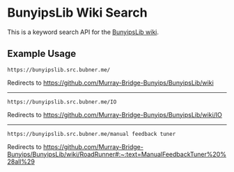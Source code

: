 # BunyipsLib Wiki Search

This is a keyword search API for the [BunyipsLib wiki](https://github.com/Murray-Bridge-Bunyips/BunyipsLib/wiki).

## Example Usage
`https://bunyipslib.src.bubner.me/`

Redirects to https://github.com/Murray-Bridge-Bunyips/BunyipsLib/wiki
___
`https://bunyipslib.src.bubner.me/IO`

Redirects to https://github.com/Murray-Bridge-Bunyips/BunyipsLib/wiki/IO
___
`https://bunyipslib.src.bubner.me/manual feedback tuner`

Redirects to https://github.com/Murray-Bridge-Bunyips/BunyipsLib/wiki/RoadRunner#:~:text=ManualFeedbackTuner%20%28all%29
